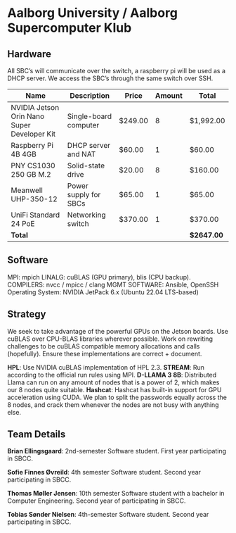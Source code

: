 # Aalborg University / Aalborg Supercomputer Klub


## Hardware
All SBC’s will communicate over the switch, a raspberry pi will be used as a DHCP server. We
access the SBC’s through the same switch over SSH.

| Name                                      | Description                  | Price   | Amount | Total     |
|-------------------------------------------|------------------------------|---------|--------|-----------|
| NVIDIA Jetson Orin Nano Super Developer Kit | Single-board computer        | $249.00 | 8      | $1,992.00 |
| Raspberry Pi 4B 4GB                       | DHCP server and NAT          | $60.00  | 1      | $60.00    |
| PNY CS1030 250 GB M.2                     | Solid-state drive            | $20.00  | 8      | $160.00   |
| Meanwell UHP-350-12                       | Power supply for SBCs        | $65.00  | 1      | $65.00    |
| UniFi Standard 24 PoE                     | Networking switch            | $370.00 | 1      | $370.00   |
| **Total**                                 |                              |         |        | **$2647.00** |

## Software
MPI: mpich
LINALG: cuBLAS (GPU primary), blis (CPU backup).
COMPILERS: nvcc / mpicc / clang
MGMT SOFTWARE: Ansible, OpenSSH
Operating System: NVIDIA JetPack 6.x (Ubuntu 22.04 LTS-based)

## Strategy
We seek to take advantage of the powerful GPUs on the Jetson boards.
Use cuBLAS over CPU-BLAS libraries wherever possible. Work on rewriting challenges to be
cuBLAS compatible memory allocations and calls (hopefully). Ensure these implementations are
correct + document.

**HPL**: Use NVIDIA cuBLAS implementation of HPL 2.3.
**STREAM**: Run according to the official run rules using MPI.
**D-LLAMA 3 8B**: Distributed Llama can run on any amount of nodes that is a power of 2, which makes our 8
nodes quite suitable.
**Hashcat**: Hashcat has built-in support for GPU acceleration using CUDA. We plan to split the passwords
equally across the 8 nodes, and crack them whenever the nodes are not busy with anything
else.

## Team Details

**Brian Ellingsgaard**: 2nd-semester Software student. First year participating in SBCC.

**Sofie Finnes Øvreild**: 4th semester Software student. Second year participating in SBCC.

**Thomas Møller Jensen**: 10th semester Software student with a bachelor in Computer Engineering. Second year
of participating in SBCC.

**Tobias Sønder Nielsen**: 4th-semester Software student. Second year participating in SBCC.